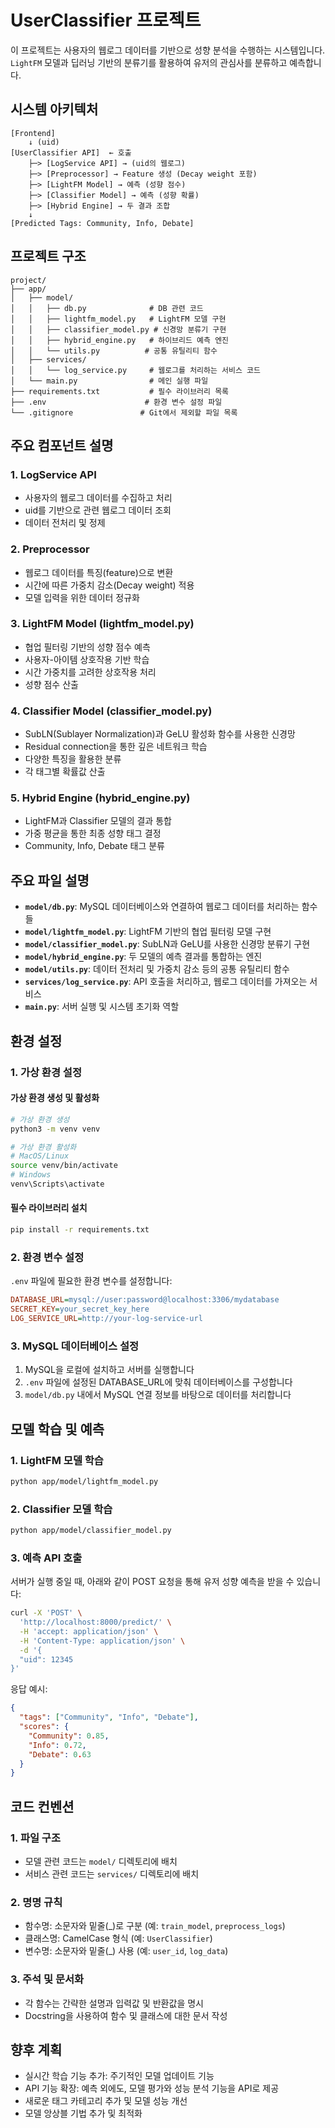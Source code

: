 # UserClassifier 프로젝트

이 프로젝트는 사용자의 웹로그 데이터를 기반으로 성향 분석을 수행하는 시스템입니다. `LightFM` 모델과 딥러닝 기반의 분류기를 활용하여 유저의 관심사를 분류하고 예측합니다.

## 시스템 아키텍처

```
[Frontend] 
    ↓ (uid)
[UserClassifier API]  ← 호출
    ├─> [LogService API] → (uid의 웹로그)
    ├─> [Preprocessor] → Feature 생성 (Decay weight 포함)
    ├─> [LightFM Model] → 예측 (성향 점수)
    ├─> [Classifier Model] → 예측 (성향 확률)
    ├─> [Hybrid Engine] → 두 결과 조합
    ↓
[Predicted Tags: Community, Info, Debate]
```

## 프로젝트 구조

```
project/ 
├── app/
│   ├── model/ 
│   │   ├── db.py              # DB 관련 코드
│   │   ├── lightfm_model.py   # LightFM 모델 구현
│   │   ├── classifier_model.py # 신경망 분류기 구현
│   │   ├── hybrid_engine.py   # 하이브리드 예측 엔진
│   │   └── utils.py          # 공통 유틸리티 함수
│   ├── services/ 
│   │   └── log_service.py     # 웹로그를 처리하는 서비스 코드
│   └── main.py                # 메인 실행 파일
├── requirements.txt           # 필수 라이브러리 목록
├── .env                      # 환경 변수 설정 파일
└── .gitignore               # Git에서 제외할 파일 목록
```

## 주요 컴포넌트 설명

### 1. LogService API
- 사용자의 웹로그 데이터를 수집하고 처리
- uid를 기반으로 관련 웹로그 데이터 조회
- 데이터 전처리 및 정제

### 2. Preprocessor
- 웹로그 데이터를 특징(feature)으로 변환
- 시간에 따른 가중치 감소(Decay weight) 적용
- 모델 입력을 위한 데이터 정규화

### 3. LightFM Model (lightfm_model.py)
- 협업 필터링 기반의 성향 점수 예측
- 사용자-아이템 상호작용 기반 학습
- 시간 가중치를 고려한 상호작용 처리
- 성향 점수 산출

### 4. Classifier Model (classifier_model.py)
- SubLN(Sublayer Normalization)과 GeLU 활성화 함수를 사용한 신경망
- Residual connection을 통한 깊은 네트워크 학습
- 다양한 특징을 활용한 분류
- 각 태그별 확률값 산출

### 5. Hybrid Engine (hybrid_engine.py)
- LightFM과 Classifier 모델의 결과 통합
- 가중 평균을 통한 최종 성향 태그 결정
- Community, Info, Debate 태그 분류

## 주요 파일 설명

- **`model/db.py`**: MySQL 데이터베이스와 연결하여 웹로그 데이터를 처리하는 함수들
- **`model/lightfm_model.py`**: LightFM 기반의 협업 필터링 모델 구현
- **`model/classifier_model.py`**: SubLN과 GeLU를 사용한 신경망 분류기 구현
- **`model/hybrid_engine.py`**: 두 모델의 예측 결과를 통합하는 엔진
- **`model/utils.py`**: 데이터 전처리 및 가중치 감소 등의 공통 유틸리티 함수
- **`services/log_service.py`**: API 호출을 처리하고, 웹로그 데이터를 가져오는 서비스
- **`main.py`**: 서버 실행 및 시스템 초기화 역할

## 환경 설정

### 1. 가상 환경 설정

#### 가상 환경 생성 및 활성화

```bash
# 가상 환경 생성
python3 -m venv venv

# 가상 환경 활성화
# MacOS/Linux
source venv/bin/activate
# Windows
venv\Scripts\activate
```

#### 필수 라이브러리 설치

```bash
pip install -r requirements.txt
```

### 2. 환경 변수 설정

`.env` 파일에 필요한 환경 변수를 설정합니다:

```ini
DATABASE_URL=mysql://user:password@localhost:3306/mydatabase
SECRET_KEY=your_secret_key_here
LOG_SERVICE_URL=http://your-log-service-url
```

### 3. MySQL 데이터베이스 설정

1. MySQL을 로컬에 설치하고 서버를 실행합니다
2. `.env` 파일에 설정된 DATABASE_URL에 맞춰 데이터베이스를 구성합니다
3. `model/db.py` 내에서 MySQL 연결 정보를 바탕으로 데이터를 처리합니다

## 모델 학습 및 예측

### 1. LightFM 모델 학습

```bash
python app/model/lightfm_model.py
```

### 2. Classifier 모델 학습

```bash
python app/model/classifier_model.py
```

### 3. 예측 API 호출

서버가 실행 중일 때, 아래와 같이 POST 요청을 통해 유저 성향 예측을 받을 수 있습니다:

```bash
curl -X 'POST' \
  'http://localhost:8000/predict/' \
  -H 'accept: application/json' \
  -H 'Content-Type: application/json' \
  -d '{
  "uid": 12345
}'
```

응답 예시:
```json
{
  "tags": ["Community", "Info", "Debate"],
  "scores": {
    "Community": 0.85,
    "Info": 0.72,
    "Debate": 0.63
  }
}
```

## 코드 컨벤션

### 1. 파일 구조
- 모델 관련 코드는 `model/` 디렉토리에 배치
- 서비스 관련 코드는 `services/` 디렉토리에 배치

### 2. 명명 규칙
- 함수명: 소문자와 밑줄(_)로 구분 (예: `train_model`, `preprocess_logs`)
- 클래스명: CamelCase 형식 (예: `UserClassifier`)
- 변수명: 소문자와 밑줄(_) 사용 (예: `user_id`, `log_data`)

### 3. 주석 및 문서화
- 각 함수는 간략한 설명과 입력값 및 반환값을 명시
- Docstring을 사용하여 함수 및 클래스에 대한 문서 작성

## 향후 계획

- 실시간 학습 기능 추가: 주기적인 모델 업데이트 기능
- API 기능 확장: 예측 외에도, 모델 평가와 성능 분석 기능을 API로 제공
- 새로운 태그 카테고리 추가 및 모델 성능 개선
- 모델 앙상블 기법 추가 및 최적화